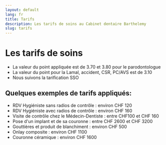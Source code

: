 ```yaml
---
layout: default
lang: fr
title: Tarifs
description: Les tarifs de soins au Cabinet dentaire Barthelemy
slug: tarifs
---
```


# Les tarifs de soins

- La valeur du point appliquée est de 3.70 et 3.80 pour le parodontologue
- La valeur du point pour la Lamal, accident, CSR, PC/AVS est de 3.10
- Nous suivons la tarification SSO

## Quelques exemples de tarifs appliqués: 

- RDV Hygiéniste sans radios de contrôle : environ CHF 120 
- RDV Hygiéniste avec radios de contrôle : environ CHF 160 
- Visite de contrôle chez le Médecin-Dentiste : entre CHF100 et CHF 160 
- Pose d'un implant et de sa couronne : entre CHF 2600 et CHF 3200 
- Gouttières et produit de blanchiment : environ CHF 500 
- Onlay composite : environ CHF 1100 
- Couronne céramique : environ CHF 1600 
